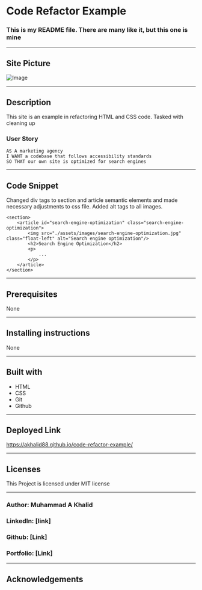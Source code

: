 # Code Refactor Example
### This is my README file. There are many like it, but this one is mine

-----------------------
## Site Picture
![Image](assets/readme-assets/site-picture-example.png)

-----------------------
## Description
This site is an example in refactoring HTML and CSS code.  Tasked with cleaning up 

### User Story

```
AS A marketing agency
I WANT a codebase that follows accessibility standards
SO THAT our own site is optimized for search engines
```
-----------------------
## Code Snippet
Changed div tags to section and article semantic elements and made necessary adjustments to css file. Added alt tags to all images.

```
<section>
    <article id="search-engine-optimization" class="search-engine-optimization">
        <img src="./assets/images/search-engine-optimization.jpg" class="float-left" alt="Search engine optimization"/>
        <h2>Search Engine Optimization</h2>
        <p>
            ...
        </p>
    </article>
</section>
```

-----------------------
## Prerequisites
None

-----------------------
## Installing instructions
None

-----------------------
## Built with
- HTML
- CSS
- Git
- Github

-----------------------
## Deployed Link
https://akhalid88.github.io/code-refactor-example/ 

-----------------------
## Licenses
This Project is licensed under MIT license

-----------------------
### Author: Muhammad A Khalid
### LinkedIn: [link]
### Github: [Link]
### Portfolio: [Link]

-----------------------
## Acknowledgements

